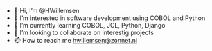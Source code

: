- 👋 Hi, I’m @HWillemsen
- 👀 I’m interested in software development using COBOL and Python
- 🌱 I’m currently learning COBOL, JCL, Python, Django
- 💞️ I’m looking to collaborate on interestig projects
- 📫 How to reach me hwillemsen@zonnet.nl

<!---
HWillemsen/HWillemsen is a ✨ special ✨ repository because its `README.md` (this file) appears on your GitHub profile.
You can click the Preview link to take a look at your changes.
--->
